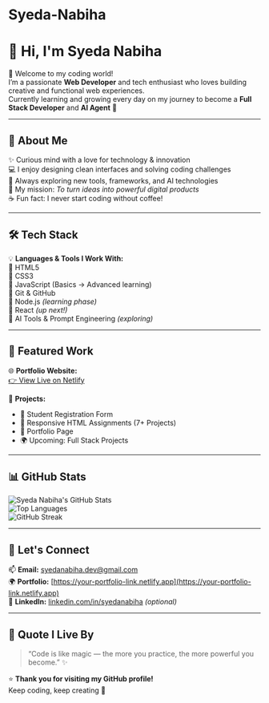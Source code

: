 # Syeda-Nabiha
# 👋 Hi, I'm **Syeda Nabiha**  

🌟 Welcome to my coding world!  
I’m a passionate **Web Developer** and tech enthusiast who loves building creative and functional web experiences.  
Currently learning and growing every day on my journey to become a **Full Stack Developer** and **AI Agent** 🤖  

---

## 💫 About Me  

✨ Curious mind with a love for technology & innovation  
💻 I enjoy designing clean interfaces and solving coding challenges  
🚀 Always exploring new tools, frameworks, and AI technologies  
🎯 My mission: *To turn ideas into powerful digital products*  
☕ Fun fact: I never start coding without coffee!  

---

## 🛠️ Tech Stack  

💡 **Languages & Tools I Work With:**  
🔹 HTML5  
🔹 CSS3  
🔹 JavaScript (Basics → Advanced learning)  
🔹 Git & GitHub  
🔹 Node.js *(learning phase)*  
🔹 React *(up next!)*  
🔹 AI Tools & Prompt Engineering *(exploring)*  

---

## 📂 Featured Work  

🌐 **Portfolio Website:**  
[👉 View Live on Netlify](https://your-portfolio-link.netlify.app)  

🧠 **Projects:**  
- 📝 Student Registration Form  
- 🎨 Responsive HTML Assignments (7+ Projects)  
- 📱 Portfolio Page  
- 🌍 Upcoming: Full Stack Projects  

---

## 📊 GitHub Stats  

![Syeda Nabiha's GitHub Stats](https://github-readme-stats.vercel.app/api?username=biyaKhan&show_icons=true&theme=tokyonight)  
![Top Languages](https://github-readme-stats.vercel.app/api/top-langs/?username=biyaKhan&layout=compact&theme=tokyonight)  
![GitHub Streak](https://github-readme-streak-stats.herokuapp.com/?user=biyaKhan&theme=tokyonight)

---

## 💬 Let's Connect  

📫 **Email:** syedanabiha.dev@gmail.com  
🌍 **Portfolio:** [https://your-portfolio-link.netlify.app](https://your-portfolio-link.netlify.app)  
💼 **LinkedIn:** [linkedin.com/in/syedanabiha](https://linkedin.com) *(optional)*  

---

## 🩵 Quote I Live By  
> “Code is like magic — the more you practice, the more powerful you become.” ✨  

⭐ **Thank you for visiting my GitHub profile!**  
Keep coding, keep creating 🚀  
